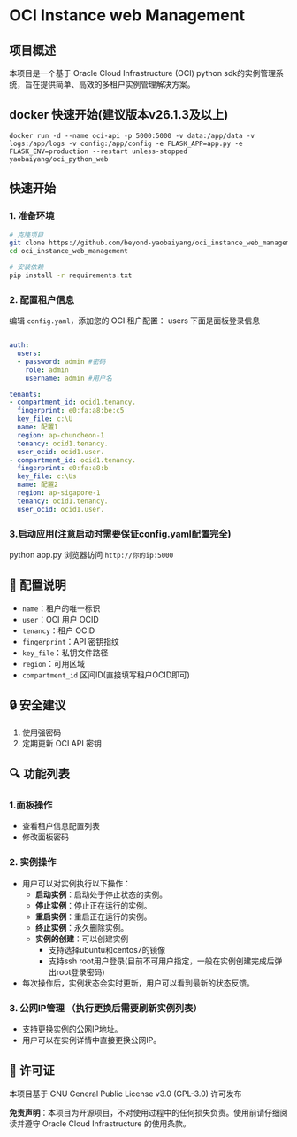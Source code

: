 # OCI Instance web Management

## 项目概述

本项目是一个基于 Oracle Cloud Infrastructure (OCI) python sdk的实例管理系统，旨在提供简单、高效的多租户实例管理解决方案。
## docker 快速开始(建议版本v26.1.3及以上)

```
docker run -d --name oci-api -p 5000:5000 -v data:/app/data -v logs:/app/logs -v config:/app/config -e FLASK_APP=app.py -e FLASK_ENV=production --restart unless-stopped yaobaiyang/oci_python_web
```

## 快速开始

### 1. 准备环境
```bash
# 克隆项目
git clone https://github.com/beyond-yaobaiyang/oci_instance_web_management
cd oci_instance_web_management

# 安装依赖
pip install -r requirements.txt
```

### 2. 配置租户信息
编辑 `config.yaml`，添加您的 OCI 租户配置：
users 下面是面板登录信息
```yaml

auth:
  users:
  - password: admin #密码
    role: admin
    username: admin #用户名

tenants:
- compartment_id: ocid1.tenancy.
  fingerprint: e0:fa:a8:be:c5
  key_file: c:\U
  name: 配置1
  region: ap-chuncheon-1
  tenancy: ocid1.tenancy.
  user_ocid: ocid1.user.
- compartment_id: ocid1.tenancy.
  fingerprint: e0:fa:a8:b
  key_file: c:\Us
  name: 配置2
  region: ap-sigapore-1
  tenancy: ocid1.tenancy.
  user_ocid: ocid1.user.

```
### 3.启动应用(注意启动时需要保证config.yaml配置完全)
python app.py
浏览器访问 `http://你的ip:5000`

## 🔧 配置说明
- `name`：租户的唯一标识
- `user`：OCI 用户 OCID
- `tenancy`：租户 OCID
- `fingerprint`：API 密钥指纹
- `key_file`：私钥文件路径
- `region`：可用区域
- `compartment_id` 区间ID(直接填写租户OCID即可)

## 🔒 安全建议

1. 使用强密码
2. 定期更新 OCI API 密钥

## 🔍 功能列表
### 1.面板操作
  - 查看租户信息配置列表
  - 修改面板密码
### 2. 实例操作
- 用户可以对实例执行以下操作：
  - **启动实例**：启动处于停止状态的实例。
  - **停止实例**：停止正在运行的实例。
  - **重启实例**：重启正在运行的实例。
  - **终止实例**：永久删除实例。
  - **实例的创建**：可以创建实例
    - 支持选择ubuntu和centos7的镜像
    - 支持ssh root用户登录(目前不可用户指定，一般在实例创建完成后弹出root登录密码)
- 每次操作后，实例状态会实时更新，用户可以看到最新的状态反馈。
### 3. 公网IP管理 （执行更换后需要刷新实例列表）
- 支持更换实例的公网IP地址。
- 用户可以在实例详情中直接更换公网IP。


## 📄 许可证

本项目基于 GNU General Public License v3.0 (GPL-3.0) 许可发布


**免责声明**：本项目为开源项目，不对使用过程中的任何损失负责。使用前请仔细阅读并遵守 Oracle Cloud Infrastructure 的使用条款。
